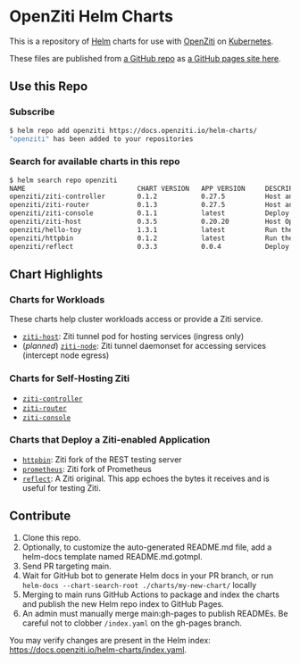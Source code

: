 # OpenZiti Helm Charts

This is a repository of [Helm](https://helm.sh/) charts for use with [OpenZiti](https://docs.openziti.io) on [Kubernetes](https://kubernetes.io/).

These files are published from [a GitHub repo](https://github.com/openziti/helm-charts/#readme) as [a GitHub pages site here](https://docs.openziti.io/helm-charts/).

## Use this Repo

### Subscribe

```bash
$ helm repo add openziti https://docs.openziti.io/helm-charts/
"openziti" has been added to your repositories                         
```

### Search for available charts in this repo

```bash
$ helm search repo openziti
NAME                            CHART VERSION   APP VERSION     DESCRIPTION                                       
openziti/ziti-controller        0.1.2           0.27.5          Host an OpenZiti controller in Kubernetes         
openziti/ziti-router            0.1.3           0.27.5          Host an OpenZiti router in Kubernetes             
openziti/ziti-console           0.1.1           latest          Deploy OpenZiti console as kubernetes service     
openziti/ziti-host              0.3.5           0.20.20         Host OpenZiti services with a tunneler pod        
openziti/hello-toy              1.3.1           latest          Run the lightweight toy web server, optionally ...
openziti/httpbin                0.1.2           latest          Run the Ziti fork of go-httpbin                   
openziti/reflect                0.3.3           0.0.4           Deploy a pod running the Ziti-embeded version o...
```

## Chart Highlights

### Charts for Workloads

These charts help cluster workloads access or provide a Ziti service.

* [`ziti-host`](./charts/ziti-host/README.md): Ziti tunnel pod for hosting services (ingress only)
* (*planned*) [`ziti-node`](./charts/ziti-node/README.md): Ziti tunnel daemonset for accessing services (intercept node egress)

### Charts for Self-Hosting Ziti

* [`ziti-controller`](./charts/ziti-controller/README.md)
* [`ziti-router`](./charts/ziti-router/README.md)
* [`ziti-console`](./charts/ziti-console/README.md)

### Charts that Deploy a Ziti-enabled Application

* [`httpbin`](./charts/httpbin/README.md): Ziti fork of the REST testing server
* [`prometheus`](./charts/prometheus/README.md): Ziti fork of Prometheus
* [`reflect`](./charts/reflect/README.md): A Ziti original. This app echoes the bytes it receives and is useful for testing Ziti.

## Contribute

1. Clone this repo.
1. Optionally, to customize the auto-generated README.md file, add a helm-docs template named README.md.gotmpl.
1. Send PR targeting main.
1. Wait for GitHub bot to generate Helm docs in your PR branch, or run `helm-docs --chart-search-root ./charts/my-new-chart/` locally
1. Merging to main runs GitHub Actions to package and index the charts and publish the new Helm repo index to GitHub Pages.
1. An admin must manually merge main:gh-pages to publish READMEs. Be careful not to clobber `/index.yaml` on the gh-pages branch.

You may verify changes are present in the Helm index: https://docs.openziti.io/helm-charts/index.yaml.
